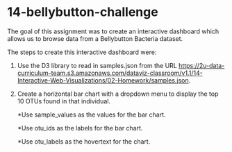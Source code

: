 # 14-bellybutton-challenge

The goal of this assignment was to create an interactive dashboard which allows us to browse data from a Bellybutton Bacteria dataset.

The steps to create this interactive dashboard were:

1. Use the D3 library to read in samples.json from the URL https://2u-data-curriculum-team.s3.amazonaws.com/dataviz-classroom/v1.1/14-Interactive-Web-Visualizations/02-Homework/samples.json.

2. Create a horizontal bar chart with a dropdown menu to display the top 10 OTUs found in that individual.

    *Use sample_values as the values for the bar chart.

    *Use otu_ids as the labels for the bar chart.

    *Use otu_labels as the hovertext for the chart.
